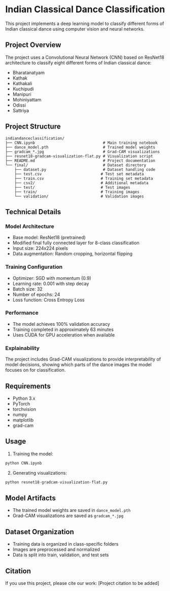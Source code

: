 # Indian Classical Dance Classification

This project implements a deep learning model to classify different forms of Indian classical dance using computer vision and neural networks.

## Project Overview

The project uses a Convolutional Neural Network (CNN) based on ResNet18 architecture to classify eight different forms of Indian classical dance:

- Bharatanatyam
- Kathak
- Kathakali
- Kuchipudi
- Manipuri
- Mohiniyattam
- Odissi
- Sattriya

## Project Structure

```
indiandanceclassification/
├── CNN.ipynb                              # Main training notebook
├── dance_model.pth                        # Trained model weights
├── gradcam_*.jpg                          # Grad-CAM visualizations
├── resnet18-gradcam-visualization-flat.py # Visualization script
├── README.md                              # Project documentation
└── final/                                 # Dataset directory 
    ├── dataset.py                         # Dataset handling code
    ├── test.csv                          # Test set metadata
    ├── train.csv                         # Training set metadata
    ├── csv2/                             # Additional metadata
    ├── test/                             # Test images
    ├── train/                            # Training images
    └── validation/                       # Validation images
```

## Technical Details

### Model Architecture
- Base model: ResNet18 (pretrained)
- Modified final fully connected layer for 8-class classification
- Input size: 224x224 pixels
- Data augmentation: Random cropping, horizontal flipping

### Training Configuration
- Optimizer: SGD with momentum (0.9)
- Learning rate: 0.001 with step decay
- Batch size: 32
- Number of epochs: 24
- Loss function: Cross Entropy Loss

### Performance
- The model achieves 100% validation accuracy
- Training completed in approximately 63 minutes
- Uses CUDA for GPU acceleration when available

### Explainability
The project includes Grad-CAM visualizations to provide interpretability of model decisions, showing which parts of the dance images the model focuses on for classification.

## Requirements
- Python 3.x
- PyTorch
- torchvision
- numpy
- matplotlib
- grad-cam

## Usage

1. Training the model:
```python
python CNN.ipynb
```

2. Generating visualizations:
```python
python resnet18-gradcam-visualization-flat.py
```

## Model Artifacts
- The trained model weights are saved in `dance_model.pth`
- Grad-CAM visualizations are saved as `gradcam_*.jpg`

## Dataset Organization
- Training data is organized in class-specific folders
- Images are preprocessed and normalized
- Data is split into train, validation, and test sets

## Citation
If you use this project, please cite our work:
[Project citation to be added]